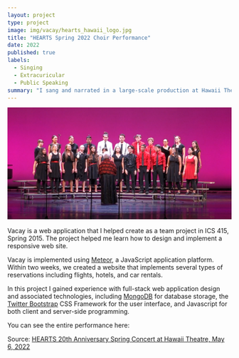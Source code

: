 ```yaml
---
layout: project
type: project
image: img/vacay/hearts_hawaii_logo.jpg
title: "HEARTS Spring 2022 Choir Performance"
date: 2022
published: true
labels:
  - Singing
  - Extracuricular
  - Public Speaking
summary: "I sang and narrated in a large-scale production at Hawaii Theatre."
---
```


<img class="img-fluid" src="https://github.com/AdrielWhite/AdrielWhite.github.io/blob/main/img/Screenshot%202024-01-18%20164743.png?raw=true">

Vacay is a web application that I helped create as a team project in ICS 415, Spring 2015. The project helped me learn how to design and implement a responsive web site.

Vacay is implemented using [Meteor](http://meteor.com), a JavaScript application platform. Within two weeks, we created a website that implements several types of reservations including flights, hotels, and car rentals.

In this project I gained experience with full-stack web application design and associated technologies, including [MongoDB](http://mongodb.com) for database storage, the [Twitter Bootstrap](http://getbootstrap.com/) CSS Framework for the user interface, and Javascript for both client and server-side programming. 

You can see the entire performance here:
 
Source: <a href="https://www.youtube.com/watch?v=lH9APZEAAfQ">HEARTS 20th Anniversary Spring Concert at Hawaii Theatre, May 6, 2022
</a>

